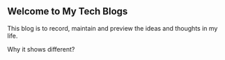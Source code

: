 ## Welcome to My Tech Blogs

This blog is to record, maintain and preview the ideas and thoughts in my life.

Why it shows different?
